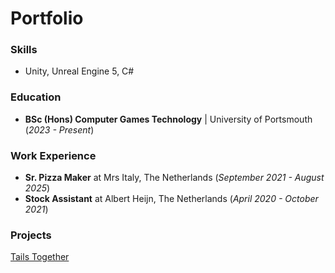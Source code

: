 
# Portfolio

### Skills
- Unity, Unreal Engine 5, C#

### Education

- **BSc (Hons) Computer Games Technology** | University of Portsmouth (_2023 - Present_)

### Work Experience

- **Sr. Pizza Maker** at Mrs Italy, The Netherlands (_September 2021 - August 2025_)
- **Stock Assistant** at Albert Heijn, The Netherlands (_April 2020 - October 2021_)

### Projects

[Tails Together](https://github.com/nqkii/TailsTogether)
